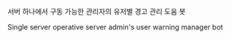 서버 하나에서 구동 가능한 관리자의 유저별 경고 관리 도움 봇

Single server operative server admin's user warning manager bot
